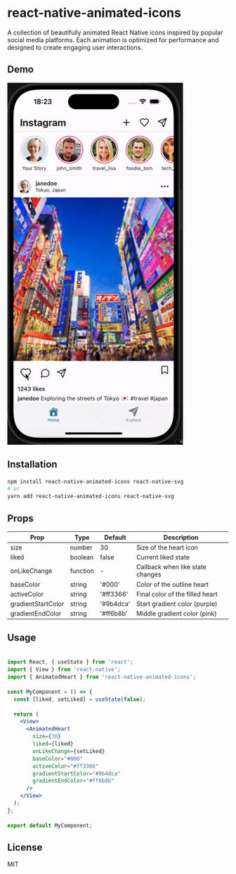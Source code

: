 # react-native-animated-icons
A collection of beautifully animated React Native icons inspired by popular social media platforms. Each animation is optimized for performance and designed to create engaging user interactions.

## Demo

![Demo](showcase.gif)


## Installation

```bash
npm install react-native-animated-icons react-native-svg
# or
yarn add react-native-animated-icons react-native-svg
```

## Props

| Prop | Type | Default | Description |
| --- | --- | --- | --- |
| size | number | 30 | Size of the heart icon |
| liked | boolean | false | Current liked state |
| onLikeChange | function | - | Callback when like state changes |
| baseColor | string | '#000' | Color of the outline heart |
| activeColor | string | '#ff3366' | Final color of the filled heart |
| gradientStartColor | string | '#9b4dca' | Start gradient color (purple) |
| gradientEndColor | string | '#ff6b8b' | Middle gradient color (pink) |

## Usage

```jsx

import React, { useState } from 'react';
import { View } from 'react-native';
import { AnimatedHeart } from 'react-native-animated-icons';

const MyComponent = () => {
  const [liked, setLiked] = useState(false);
  
  return (
    <View>
      <AnimatedHeart 
        size={30}
        liked={liked}
        onLikeChange={setLiked}
        baseColor="#000"
        activeColor="#ff3366"
        gradientStartColor="#9b4dca"
        gradientEndColor="#ff6b8b"
      />
    </View>
  );
};

export default MyComponent;

```

## License
MIT